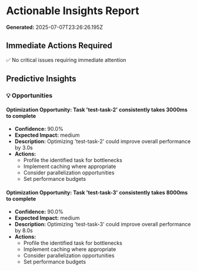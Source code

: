 # Actionable Insights Report

**Generated:** 2025-07-07T23:26:26.195Z

## Immediate Actions Required

✅ No critical issues requiring immediate attention

## Predictive Insights

### 💡 Opportunities

#### Optimization Opportunity: Task 'test-task-2' consistently takes 3000ms to complete
- **Confidence:** 90.0%
- **Expected Impact:** medium
- **Description:** Optimizing 'test-task-2' could improve overall performance by 3.0s
- **Actions:**
  - Profile the identified task for bottlenecks
  - Implement caching where appropriate
  - Consider parallelization opportunities
  - Set performance budgets

#### Optimization Opportunity: Task 'test-task-3' consistently takes 8000ms to complete
- **Confidence:** 90.0%
- **Expected Impact:** medium
- **Description:** Optimizing 'test-task-3' could improve overall performance by 8.0s
- **Actions:**
  - Profile the identified task for bottlenecks
  - Implement caching where appropriate
  - Consider parallelization opportunities
  - Set performance budgets


